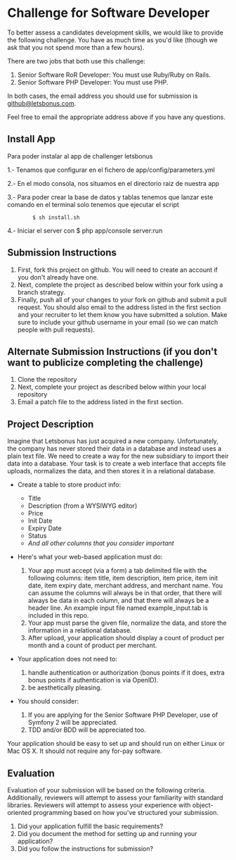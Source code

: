 # Challenge for Software Developer
To better assess a candidates development skills, we would like to provide the following challenge.  You have as much time as you'd like (though we ask that you not spend more than a few hours).

There are two jobs that both use this challenge:

1. Senior Software RoR Developer: You must use Ruby/Ruby on Rails.
1. Senior Software PHP Developer: You must use PHP.

In both cases, the email address you should use for submission is [github@letsbonus.com](github@letsbonus.com). 

Feel free to email the appropriate address above if you have any questions.

## Install App
Para poder instalar al app de challenger letsbonus

1.- Tenamos que configurar en el fichero de app/config/parameters.yml

2.- En el modo consola, nos situamos en el directorio raiz de nuestra app

3.- Para poder crear la base de datos y tablas tenemos que lanzar este comando en el terminal
  solo tenemos que ejecutar el script

            $ sh install.sh

4.- Iniciar el server con $ php app/console server:run

## Submission Instructions
1. First, fork this project on github. You will need to create an account if you don't already have one.
1. Next, complete the project as described below within your fork using a branch strategy.
1. Finally, push all of your changes to your fork on github and submit a pull request. You should also email to the address listed in the first section and your recruiter to let them know you have submitted a solution. Make sure to include your github username in your email (so we can match people with pull requests).

## Alternate Submission Instructions (if you don't want to publicize completing the challenge)
1. Clone the repository
1. Next, complete your project as described below within your local repository
1. Email a patch file to the address listed in the first section.

## Project Description
Imagine that Letsbonus has just acquired a new company.  Unfortunately, the company has never stored their data in a database and instead uses a plain text file.  We need to create a way for the new subsidiary to import their data into a database.  Your task is to create a web interface that accepts file uploads, normalizes the data, and then stores it in a relational database.

- Create a table to store product info:
  - Title
  - Description (from a WYSIWYG editor)
  - Price
  - Init Date
  - Expiry Date
  - Status
  - *And all other columns that you consider important*


- Here's what your web-based application must do:

  1. Your app must accept (via a form) a tab delimited file with the following columns: item title, item description, item price, item init date, item expiry date, merchant address, and merchant name.  You can assume the columns will always be in that order, that there will always be data in each column, and that there will always be a header line.  An example input file named example_input.tab is included in this repo.
  1. Your app must parse the given file, normalize the data, and store the information in a relational database.
  1. After upload, your application should display a count of product per month and a count of product per merchant.


- Your application does not need to:

  1. handle authentication or authorization (bonus points if it does, extra bonus points if authentication is via OpenID).
  1. be aesthetically pleasing.


- You should consider:

  1. If you are applying for the Senior Software PHP Developer, use of Symfony 2 will be appreciated.
  2. TDD and/or BDD will be appreciated too.

Your application should be easy to set up and should run on either Linux or Mac OS X.  It should not require any for-pay software.

## Evaluation
Evaluation of your submission will be based on the following criteria. Additionally, reviewers will attempt to assess your familiarity with standard libraries. Reviewers will attempt to assess your experience with object-oriented programming based on how you've structured your submission.

1. Did your application fulfill the basic requirements?
1. Did you document the method for setting up and running your application?
1. Did you follow the instructions for submission?
